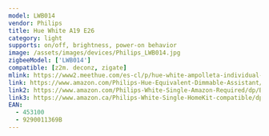 ```yaml
---
model: LWB014
vendor: Philips
title: Hue White A19 E26 
category: light
supports: on/off, brightness, power-on behavior
image: /assets/images/devices/Philips_LWB014.jpg
zigbeeModel: ['LWB014']
compatible: [z2m. deconz, zigate]
mlink: https://www2.meethue.com/es-cl/p/hue-white-ampolleta-individual-e27/8718696449578
link: https://www.amazon.com/Philips-Hue-Equivalent-Dimmable-Assistant/dp/B073SSNNNH
link2: https://www.amazon.com/Philips-White-Single-Amazon-Required/dp/B016AEHUQ6
link3: https://www.amazon.ca/Philips-White-Single-HomeKit-compatible/dp/B01B9APZ6S
EAN: 
  - 453100
  - 9290011369B
---
```

